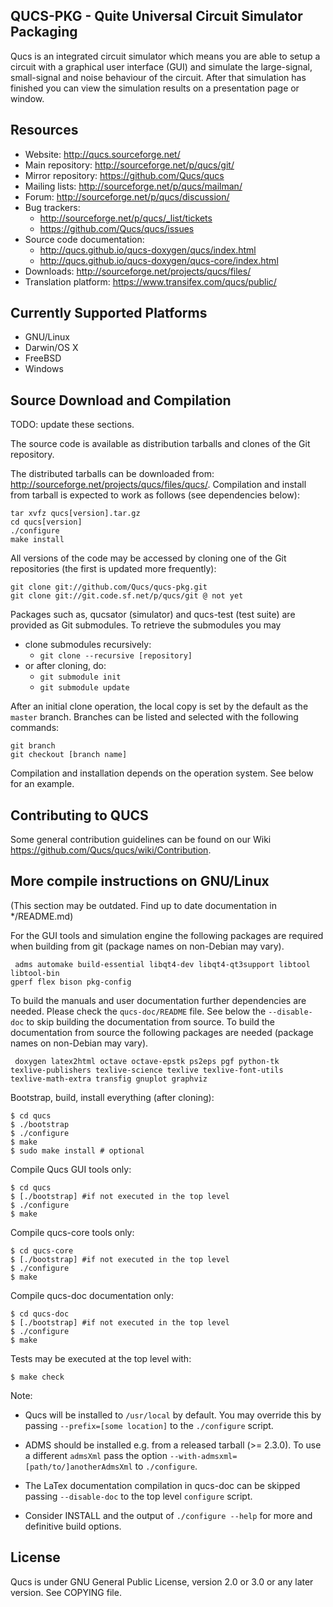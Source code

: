 ## QUCS-PKG - Quite Universal Circuit Simulator Packaging

Qucs is an integrated circuit simulator which means you are able to setup a circuit with a graphical user interface (GUI) and simulate the large-signal, small-signal and noise behaviour of the circuit. After that simulation has finished you can view the simulation results on a presentation page or window.

## Resources
  - Website: <http://qucs.sourceforge.net/>
  - Main repository: <http://sourceforge.net/p/qucs/git/>
  - Mirror repository: <https://github.com/Qucs/qucs>
  - Mailing lists: <http://sourceforge.net/p/qucs/mailman/>
  - Forum: <http://sourceforge.net/p/qucs/discussion/>
  - Bug trackers:
    - <http://sourceforge.net/p/qucs/_list/tickets>
    - <https://github.com/Qucs/qucs/issues>
  - Source code documentation:
    - <http://qucs.github.io/qucs-doxygen/qucs/index.html>
    - <http://qucs.github.io/qucs-doxygen/qucs-core/index.html>
  - Downloads: <http://sourceforge.net/projects/qucs/files/>
  - Translation platform: <https://www.transifex.com/qucs/public/>

## Currently Supported Platforms
  - GNU/Linux
  - Darwin/OS X
  - FreeBSD
  - Windows

## Source Download and Compilation

TODO: update these sections.

The source code is available as distribution tarballs and clones of the Git repository.

The distributed tarballs can be downloaded from: <http://sourceforge.net/projects/qucs/files/qucs/>.
Compilation and install from tarball is expected to work as follows (see dependencies below):

    tar xvfz qucs[version].tar.gz
    cd qucs[version]
    ./configure
    make install

All versions of the code may be accessed by cloning one of the Git repositories (the first is updated more frequently):

    git clone git://github.com/Qucs/qucs-pkg.git
    git clone git://git.code.sf.net/p/qucs/git @ not yet

Packages such as, qucsator (simulator) and qucs-test (test suite) are provided
as Git submodules. To retrieve the submodules you may

   * clone submodules recursively:
     * `git clone --recursive [repository]`
   * or after cloning, do:
     * `git submodule init`
     * `git submodule update`

After an initial clone operation, the local copy is set by the default as the `master` branch.
Branches can be listed and selected with the following commands:

    git branch
    git checkout [branch name]

Compilation and installation depends on the operation system. See below for an example.

## Contributing to QUCS

Some general contribution guidelines can be found on our Wiki <https://github.com/Qucs/qucs/wiki/Contribution>.

## More compile instructions on GNU/Linux

(This section may be outdated. Find up to date documentation in */README.md)

For the GUI tools and simulation engine the following packages are required
when building from git (package names on non-Debian may vary).

	 adms automake build-essential libqt4-dev libqt4-qt3support libtool libtool-bin
    gperf flex bison pkg-config

To build the manuals and user documentation further dependencies are needed.
Please check the `qucs-doc/README` file.  See below the `--disable-doc` to skip
building the documentation from source.  To build the documentation from source
the following packages are needed (package names on non-Debian may vary).

	 doxygen latex2html octave octave-epstk ps2eps pgf python-tk
    texlive-publishers texlive-science texlive texlive-font-utils
    texlive-math-extra transfig gnuplot graphviz

Bootstrap, build, install everything (after cloning):

    $ cd qucs
    $ ./bootstrap
    $ ./configure
    $ make
    $ sudo make install # optional

Compile Qucs GUI tools only:

    $ cd qucs
    $ [./bootstrap] #if not executed in the top level
    $ ./configure
    $ make

Compile qucs-core tools only:

    $ cd qucs-core
    $ [./bootstrap] #if not executed in the top level
    $ ./configure
    $ make

Compile qucs-doc documentation only:

    $ cd qucs-doc
    $ [./bootstrap] #if not executed in the top level
    $ ./configure
    $ make

Tests may be executed at the top level with:

    $ make check

Note:

 * Qucs will be installed to `/usr/local` by default. You may override this
   by passing `--prefix=[some location]` to the `./configure` script.

 * ADMS should be installed e.g. from a released tarball (>= 2.3.0).
   To use a different `admsXml` pass the option `--with-admsxml=[path/to/]anotherAdmsXml`
   to `./configure`.

 * The LaTex documentation compilation in qucs-doc can be skipped passing
   `--disable-doc` to the top level `configure` script.

 * Consider INSTALL and the output of `./configure --help` for more and
   definitive build options.

## License

Qucs is under GNU General Public License, version 2.0 or 3.0 or any later
version. See COPYING file.
